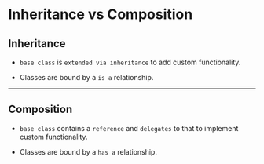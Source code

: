 # Inheritance vs Composition

## Inheritance

* `base class` is `extended via inheritance` to add custom functionality.

* Classes are bound by a `is a` relationship.

---

## Composition

* `base class` contains a `reference` and `delegates` to that to implement custom functionality.

* Classes are bound by a `has a` relationship.
